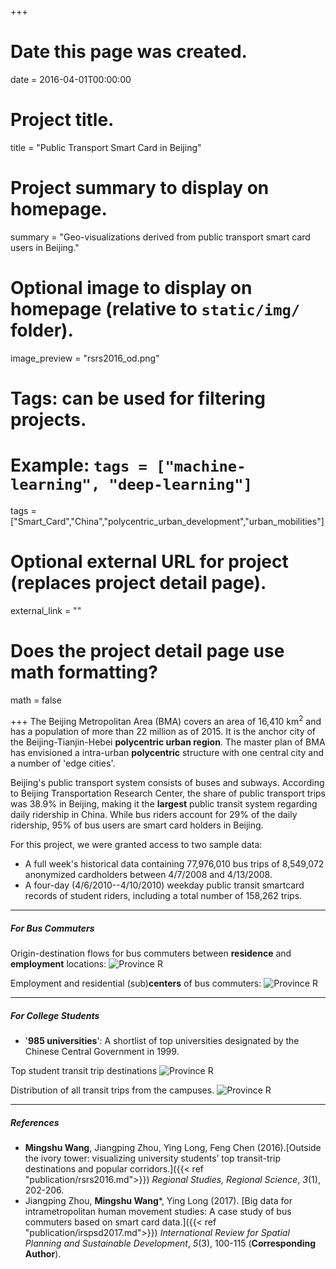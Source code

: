 +++
# Date this page was created.
date = 2016-04-01T00:00:00

# Project title.
title = "Public Transport Smart Card in Beijing"

# Project summary to display on homepage.
summary = "Geo-visualizations derived from public transport smart card users in Beijing."

# Optional image to display on homepage (relative to `static/img/` folder).
image_preview = "rsrs2016_od.png"

# Tags: can be used for filtering projects.
# Example: `tags = ["machine-learning", "deep-learning"]`

tags = ["Smart_Card","China","polycentric_urban_development","urban_mobilities"]

# Optional external URL for project (replaces project detail page).
external_link = ""

# Does the project detail page use math formatting?
math = false

+++
The Beijing Metropolitan Area (BMA) covers an area of 16,410 km<sup>2</sup> and has a population of more than 22 million as of 2015. It is the anchor city of the Beijing-Tianjin-Hebei **polycentric urban region**. The master plan of BMA has envisioned a intra-urban **polycentric** structure with one central city and a number of 'edge cities'.

Beijing's public transport system consists of buses and subways. According to Beijing Transportation Research Center, the share of public transport trips was 38.9% in Beijing, making it the **largest** public transit system regarding daily ridership in China. While bus riders account for 29% of the daily ridership, 95% of bus users are smart card holders in Beijing.

For this project, we were granted access to two sample data:

- A full week's historical data containing 77,976,010 bus trips of 8,549,072 anonymized cardholders between 4/7/2008 and 4/13/2008.
- A four-day (4/6/2010--4/10/2010) weekday public transit smartcard records of student riders, including a total number of 158,262 trips.

***

##### For Bus Commuters

Origin-destination flows for bus commuters between **residence** and **employment** locations:
![Province R](/img/od.png)

Employment and residential (sub)**centers** of bus commuters:
![Province R](/img/jh.png)

***

##### For College Students
- '**985 universities**': A shortlist of top universities designated by the Chinese Central Government in 1999.

Top student transit trip destinations
![Province R](/img/rsrs2016_hotpots.png)

Distribution of all transit trips from the campuses.
![Province R](/img/rsrs2016_od.png)

***

##### References
- **Mingshu Wang**, Jiangping Zhou, Ying Long, Feng Chen (2016).[Outside the ivory tower: visualizing university students’ top transit-trip destinations and popular corridors.]({{< ref "publication/rsrs2016.md">}}) *Regional Studies, Regional Science*, *3*(1), 202-206.
- Jiangping Zhou, **Mingshu Wang***, Ying Long (2017). [Big data for intrametropolitan human movement studies: A case study of bus commuters based on smart card data.]({{< ref "publication/irspsd2017.md">}}) *International Review for Spatial Planning and Sustainable Development*, *5*(3), 100-115 (**Corresponding Author**).